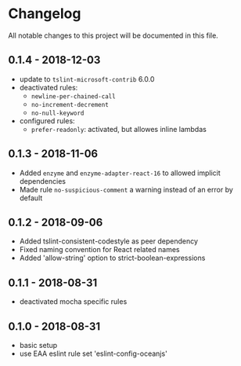 # Changelog
All notable changes to this project will be documented in this file.

## 0.1.4 - 2018-12-03
* update to `tslint-microsoft-contrib` 6.0.0
* deactivated rules:
  * `newline-per-chained-call`
  * `no-increment-decrement`
  * `no-null-keyword`
* configured rules:
  * `prefer-readonly`: activated, but allowes inline lambdas

## 0.1.3 - 2018-11-06
* Added `enzyme` and `enzyme-adapter-react-16` to allowed implicit dependencies
* Made rule `no-suspicious-comment` a warning instead of an error by default

## 0.1.2 - 2018-09-06
* Added tslint-consistent-codestyle as peer dependency
* Fixed naming convention for React related names
* Added 'allow-string' option to strict-boolean-expressions

## 0.1.1 - 2018-08-31
* deactivated mocha specific rules

## 0.1.0 - 2018-08-31
* basic setup
* use EAA eslint rule set 'eslint-config-oceanjs'
